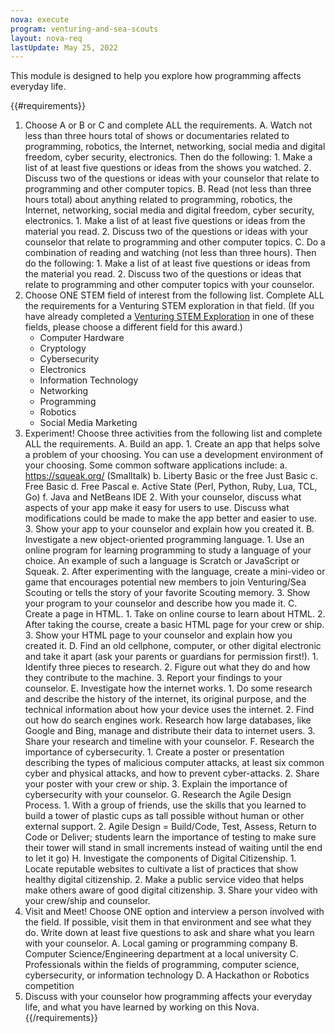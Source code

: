 ```yaml
---
nova: execute
program: venturing-and-sea-scouts
layout: nova-req
lastUpdate: May 25, 2022
---
```


This module is designed to help you explore how programming affects everyday life.

{{#requirements}}
1. Choose A or B or C and complete ALL the requirements.
    A. Watch not less than three hours total of shows or documentaries related to programming, robotics, the Internet, networking, social media and digital freedom, cyber security, electronics. Then do the following:
        1. Make a list of at least five questions or ideas from the shows you watched.
        2. Discuss two of the questions or ideas with your counselor that relate to programming and other computer topics.
    B. Read (not less than three hours total) about anything related to programming, robotics, the Internet, networking, social media and digital freedom, cyber security, electronics.
        1. Make a list of at least five questions or ideas from the material you read.
        2. Discuss two of the questions or ideas with your counselor that relate to programming and other computer topics.
    C. Do a combination of reading and watching (not less than three hours). Then do the following:
        1. Make a list of at least five questions or ideas from the material you read.
        2. Discuss two of the questions or ideas that relate to programming and other computer topics with your counselor.
2. Choose ONE STEM field of interest from the following list. Complete ALL the requirements for a Venturing STEM exploration in that field. (If you have already completed a [Venturing STEM Exploration](../../explorations/) in one of these fields, please choose a different field for this award.)
    * Computer Hardware
    * Cryptology
    * Cybersecurity
    * Electronics
    * Information Technology
    * Networking
    * Programming
    * Robotics
    * Social Media Marketing
3. Experiment! Choose three activities from the following list and complete ALL the requirements.
    A. Build an app.
        1. Create an app that helps solve a problem of your choosing. You can use a development environment of your choosing. Some common software applications include:
            a. https://squeak.org/ (Smalltalk)
            b. Liberty Basic or the free Just Basic
            c. Free Basic
            d. Free Pascal
            e. Active State (Perl, Python, Ruby, Lua, TCL, Go)
            f. Java and NetBeans IDE
        2. With your counselor, discuss what aspects of your app make it easy for users to use. Discuss what modifications could be made to make the app better and easier to use.
        3. Show your app to your counselor and explain how you created it.
    B. Investigate a new object-oriented programming language.
        1. Use an online program for learning programming to study a language of your choice. An example of such a language is Scratch or JavaScript or Squeak.
        2. After experimenting with the language, create a mini-video or game that encourages potential new members to join Venturing/Sea Scouting or tells the story of your favorite Scouting memory.
        3. Show your program to your counselor and describe how you made it.
    C. Create a page in HTML.
        1. Take on online course to learn about HTML.
        2. After taking the course, create a basic HTML page for your crew or ship.
        3. Show your HTML page to your counselor and explain how you created it.
    D. Find an old cellphone, computer, or other digital electronic and take it apart (ask your parents or guardians for permission first!).
        1. Identify three pieces to research.
        2. Figure out what they do and how they contribute to the machine.
        3. Report your findings to your counselor.
    E. Investigate how the internet works.
        1. Do some research and describe the history of the internet, its original purpose, and the technical information about how your device uses the internet.
        2. Find out how do search engines work. Research how large databases, like Google and Bing, manage and distribute their data to internet users.
        3. Share your research and timeline with your counselor.
    F. Research the importance of cybersecurity.
        1. Create a poster or presentation describing the types of malicious computer attacks, at least six common cyber and physical attacks, and how to prevent cyber-attacks.
        2. Share your poster with your crew or ship.
        3. Explain the importance of cybersecurity with your counselor.
    G. Research the Agile Design Process.
        1. With a group of friends, use the skills that you learned to build a tower of plastic cups as tall possible without human or other external support.
        2. Agile Design = Build/Code, Test, Assess, Return to Code or Deliver; students learn the importance of testing to make sure their tower will stand in small increments instead of waiting until the end to let it go)
    H. Investigate the components of Digital Citizenship.
        1. Locate reputable websites to cultivate a list of practices that show healthy digital citizenship.
        2. Make a public service video that helps make others aware of good digital citizenship.
        3. Share your video with your crew/ship and counselor.
4. Visit and Meet! Choose ONE option and interview a person involved with the field. If possible, visit them in that environment and see what they do. Write down at least five questions to ask and share what you learn with your counselor.
    A. Local gaming or programming company
    B. Computer Science/Engineering department at a local university
    C. Professionals within the fields of programming, computer science, cybersecurity, or information technology
    D. A Hackathon or Robotics competition
5. Discuss with your counselor how programming affects your everyday life, and what you have learned by working on this Nova.
{{/requirements}}
